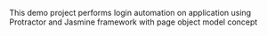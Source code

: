 This demo project performs login automation on application using Protractor and Jasmine framework with page object model concept

